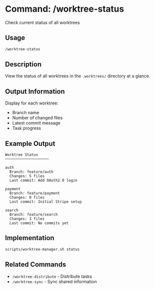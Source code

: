 # Command: /worktree-status

Check current status of all worktrees

## Usage

```bash
/worktree-status
```

## Description

View the status of all worktrees in the `.worktrees/` directory at a glance.

## Output Information

Display for each worktree:
- Branch name
- Number of changed files
- Latest commit message
- Task progress

## Example Output

```
Worktree Status
────────────────────

auth
  Branch: feature/auth
  Changes: 5 files
  Last commit: Add OAuth2.0 login

payment
  Branch: feature/payment
  Changes: 0 files
  Last commit: Initial Stripe setup

search
  Branch: feature/search
  Changes: 3 files
  Last commit: No commits yet
```

## Implementation

```bash
scripts/worktree-manager.sh status
```

## Related Commands

- `/worktree-distribute` - Distribute tasks
- `/worktree-sync` - Sync shared information